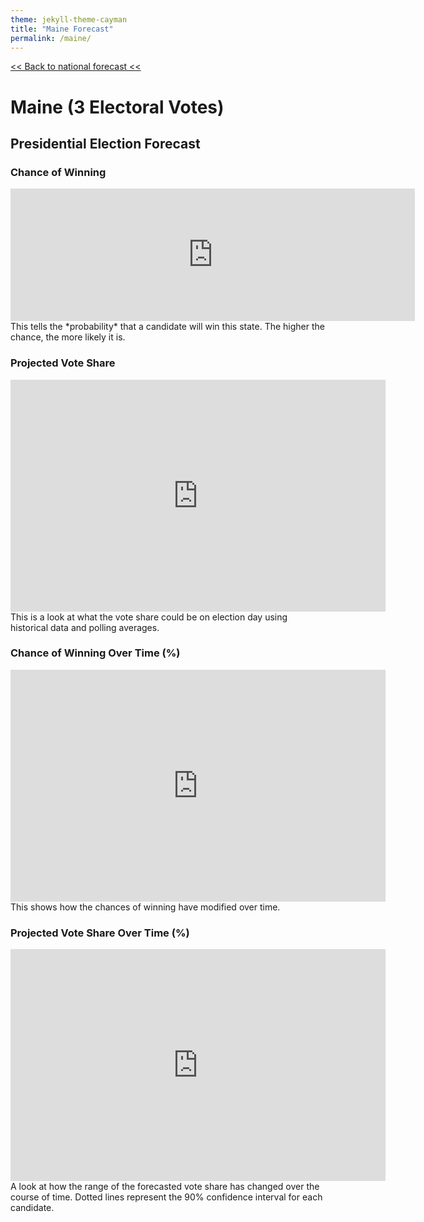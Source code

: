 ```yaml
---
theme: jekyll-theme-cayman
title: "Maine Forecast"
permalink: /maine/
---
```


[<< Back to national forecast <<](https://zecellomaster.github.io/the-projection-room/)

# Maine (3 Electoral Votes)

## Presidential Election Forecast
### Chance of Winning
<iframe width="647" height="212" seamless frameborder="0" scrolling="no" src="https://docs.google.com/spreadsheets/d/e/2PACX-1vRsb4OQeyJBX2P0Od5zN1-S6EGaB4ChjwERt_hbjkp9ck_4XTCZx_SgDzaDxgietocK2hPAtlgFdS6d/pubchart?oid=1862495093&amp;format=interactive"></iframe>
This tells the *probability* that a candidate will win this state. The higher the chance, the more likely it is.

### Projected Vote Share
<iframe width="600" height="371" seamless frameborder="0" scrolling="no" src="https://docs.google.com/spreadsheets/d/e/2PACX-1vRsb4OQeyJBX2P0Od5zN1-S6EGaB4ChjwERt_hbjkp9ck_4XTCZx_SgDzaDxgietocK2hPAtlgFdS6d/pubchart?oid=2127361191&amp;format=interactive"></iframe>
This is a look at what the vote share could be on election day using historical data and polling averages.

### Chance of Winning Over Time (%)
<iframe width="600" height="371" seamless frameborder="0" scrolling="no" src="https://docs.google.com/spreadsheets/d/e/2PACX-1vRsb4OQeyJBX2P0Od5zN1-S6EGaB4ChjwERt_hbjkp9ck_4XTCZx_SgDzaDxgietocK2hPAtlgFdS6d/pubchart?oid=1280912493&amp;format=interactive"></iframe>
This shows how the chances of winning have modified over time.

### Projected Vote Share Over Time (%)
<iframe width="600" height="371" seamless frameborder="0" scrolling="no" src="https://docs.google.com/spreadsheets/d/e/2PACX-1vRsb4OQeyJBX2P0Od5zN1-S6EGaB4ChjwERt_hbjkp9ck_4XTCZx_SgDzaDxgietocK2hPAtlgFdS6d/pubchart?oid=94525249&amp;format=interactive"></iframe>
A look at how the range of the forecasted vote share has changed over the course of time. Dotted lines represent the 90% confidence interval for each candidate.
